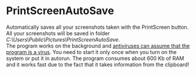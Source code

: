 # PrintScreenAutoSave
Automatically saves all your screenshots taken with the PrintScreen button.     
All your screenshots will be saved in folder *C:\Users\Public\Pictures\PrintScreenAutoSave*.    
The program works on the background and [antiviruses can assume that the program is a virus](https://docs.microsoft.com/en-us/windows/win32/api/winuser/nf-winuser-setwindowshookexa). You need to start it only once when you turn on the system or put it in autorun.
The program consumes about 600 Kb of RAM and it works fast due to the fact that it takes information from the clipboard!
